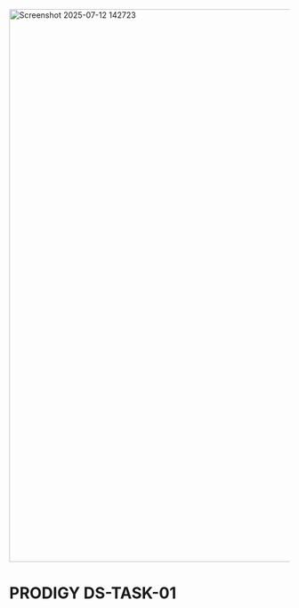 <img width="1826" height="992" alt="Screenshot 2025-07-12 142723" src="https://github.com/user-attachments/assets/653ec44d-ccd7-4381-849e-5c3b976a66d7" />

# PRODIGY DS-TASK-01
